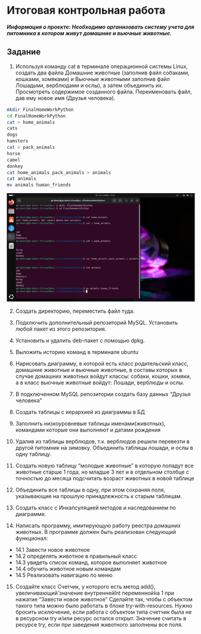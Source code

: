 # Итоговая контрольная работа

***Информация о проекте:
Необходимо организовать систему учета для питомника в котором живут
домашние и вьючные животные.***

## Задание
1. Используя команду cat в терминале операционной системы Linux, создать
два файла Домашние животные (заполнив файл собаками, кошками,
хомяками) и Вьючные животными заполнив файл Лошадьми, верблюдами и
ослы), а затем объединить их. Просмотреть содержимое созданного файла.
Переименовать файл, дав ему новое имя (Друзья человека).

```sh 
mkdir FinalHomeWorkPython
cd FinalHomeWorkPython
cat > home_animals
cats
dogs
hamsters
cat > pack_animals
horse
camel
donkey
cat home_animals pack_animals > animals
cat animals
mv animals human_friends
```

![](VirtualBox_Ubuntu-Linux_29_10_2024_20_52_43.png)

2. Создать директорию, переместить файл туда.

3. Подключить дополнительный репозиторий MySQL. Установить любой пакет
из этого репозитория.

4. Установить и удалить deb-пакет с помощью dpkg.

5. Выложить историю команд в терминале ubuntu

6. Нарисовать диаграмму, в которой есть класс родительский класс, домашние
животные и вьючные животные, в составы которых в случае домашних
животных войдут классы: собаки, кошки, хомяки, а в класс вьючные животные
войдут: Лошади, верблюды и ослы.

7. В подключенном MySQL репозитории создать базу данных “Друзья
человека”

8. Создать таблицы с иерархией из диаграммы в БД

9. Заполнить низкоуровневые таблицы именами(животных), командами
которые они выполняют и датами рождения

10. Удалив из таблицы верблюдов, т.к. верблюдов решили перевезти в другой
питомник на зимовку. Объединить таблицы лошади, и ослы в одну таблицу.

11. Создать новую таблицу “молодые животные” в которую попадут все
животные старше 1 года, но младше 3 лет и в отдельном столбце с точностью
до месяца подсчитать возраст животных в новой таблице

12. Объединить все таблицы в одну, при этом сохраняя поля, указывающие на
прошлую принадлежность к старым таблицам.

13. Создать класс с Инкапсуляцией методов и наследованием по диаграмме.

14. Написать программу, имитирующую работу реестра домашних животных.
В программе должен быть реализован следующий функционал:

* 14.1 Завести новое животное
* 14.2 определять животное в правильный класс
* 14.3 увидеть список команд, которое выполняет животное
* 14.4 обучить животное новым командам
* 14.5 Реализовать навигацию по меню

15. Создайте класс Счетчик, у которого есть метод add(), увеличивающий̆
значение внутренней̆int переменной̆на 1 при нажатие “Завести новое
животное” Сделайте так, чтобы с объектом такого типа можно было работать в
блоке try-with-resources. Нужно бросить исключение, если работа с объектом
типа счетчик была не в ресурсном try и/или ресурс остался открыт. Значение
считать в ресурсе try, если при заведения животного заполнены все поля.
